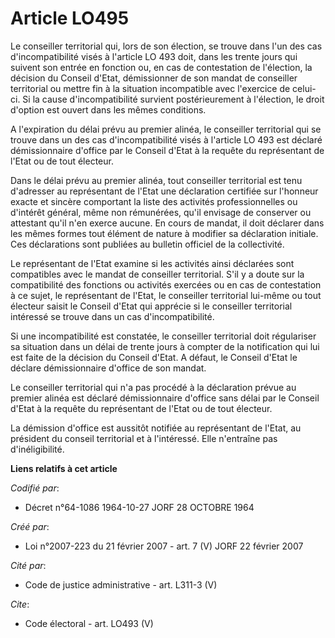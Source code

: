 # Article LO495

Le conseiller territorial qui, lors de son élection, se trouve dans l'un des cas d'incompatibilité visés à l'article LO 493
doit, dans les trente jours qui suivent son entrée en fonction ou, en cas de contestation de l'élection, la décision du
Conseil d'Etat, démissionner de son mandat de conseiller territorial ou mettre fin à la situation incompatible avec
l'exercice de celui-ci. Si la cause d'incompatibilité survient postérieurement à l'élection, le droit d'option est ouvert
dans les mêmes conditions.

A l'expiration du délai prévu au premier alinéa, le conseiller territorial qui se trouve dans un des cas d'incompatibilité
visés à l'article LO 493 est déclaré démissionnaire d'office par le Conseil d'Etat à la requête du représentant de l'Etat ou
de tout électeur.

Dans le délai prévu au premier alinéa, tout conseiller territorial est tenu d'adresser au représentant de l'Etat une
déclaration certifiée sur l'honneur exacte et sincère comportant la liste des activités professionnelles ou d'intérêt
général, même non rémunérées, qu'il envisage de conserver ou attestant qu'il n'en exerce aucune. En cours de mandat, il doit
déclarer dans les mêmes formes tout élément de nature à modifier sa déclaration initiale. Ces déclarations sont publiées au
bulletin officiel de la collectivité.

Le représentant de l'Etat examine si les activités ainsi déclarées sont compatibles avec le mandat de conseiller territorial.
S'il y a doute sur la compatibilité des fonctions ou activités exercées ou en cas de contestation à ce sujet, le représentant
de l'Etat, le conseiller territorial lui-même ou tout électeur saisit le Conseil d'Etat qui apprécie si le conseiller
territorial intéressé se trouve dans un cas d'incompatibilité.

Si une incompatibilité est constatée, le conseiller territorial doit régulariser sa situation dans un délai de trente jours à
compter de la notification qui lui est faite de la décision du Conseil d'Etat. A défaut, le Conseil d'Etat le déclare
démissionnaire d'office de son mandat.

Le conseiller territorial qui n'a pas procédé à la déclaration prévue au premier alinéa est déclaré démissionnaire d'office
sans délai par le Conseil d'Etat à la requête du représentant de l'Etat ou de tout électeur.

La démission d'office est aussitôt notifiée au représentant de l'Etat, au président du conseil territorial et à l'intéressé.
Elle n'entraîne pas d'inéligibilité.

**Liens relatifs à cet article**

_Codifié par_:

  - Décret n°64-1086 1964-10-27 JORF 28 OCTOBRE 1964

_Créé par_:

  - Loi n°2007-223 du 21 février 2007 - art. 7 (V) JORF 22 février 2007

_Cité par_:

  - Code de justice administrative - art. L311-3 (V)

_Cite_:

  - Code électoral - art. LO493 (V)
